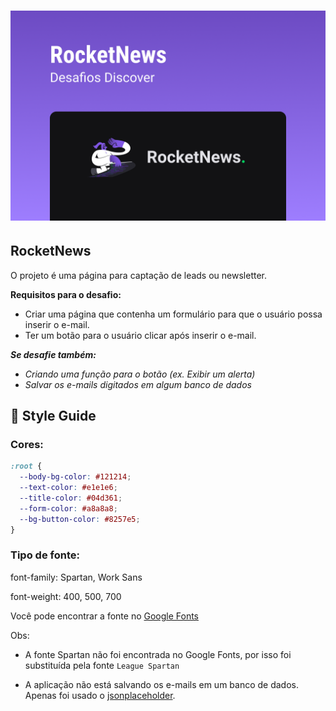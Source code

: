 <h1 align="center">
  <img alt="RocketNews" title="RocketNews" src="./assets/images/capa.png" />
</h1>

## RocketNews

O projeto é uma página para captação de leads ou newsletter.

**Requisitos para o desafio:**

- Criar uma página que contenha um formulário para que o usuário possa inserir o e-mail.
- Ter um botão para o usuário clicar após inserir o e-mail.

**_Se desafie também:_**

- _Criando uma função para o botão (ex. Exibir um alerta)_
- _Salvar os e-mails digitados em algum banco de dados_

## 🎨 Style Guide

### **Cores:**

```css
:root {
  --body-bg-color: #121214;
  --text-color: #e1e1e6;
  --title-color: #04d361;
  --form-color: #a8a8a8;
  --bg-button-color: #8257e5;
}
```

### **Tipo de fonte:**

font-family: Spartan, Work Sans

font-weight: 400, 500, 700

Você pode encontrar a fonte no [Google Fonts](https://fonts.google.com/)

Obs:

- A fonte Spartan não foi encontrada no Google Fonts, por isso foi substituída pela fonte `League Spartan`

- A aplicação não está salvando os e-mails em um banco de dados. Apenas foi usado o [jsonplaceholder](https://jsonplaceholder.typicode.com).
